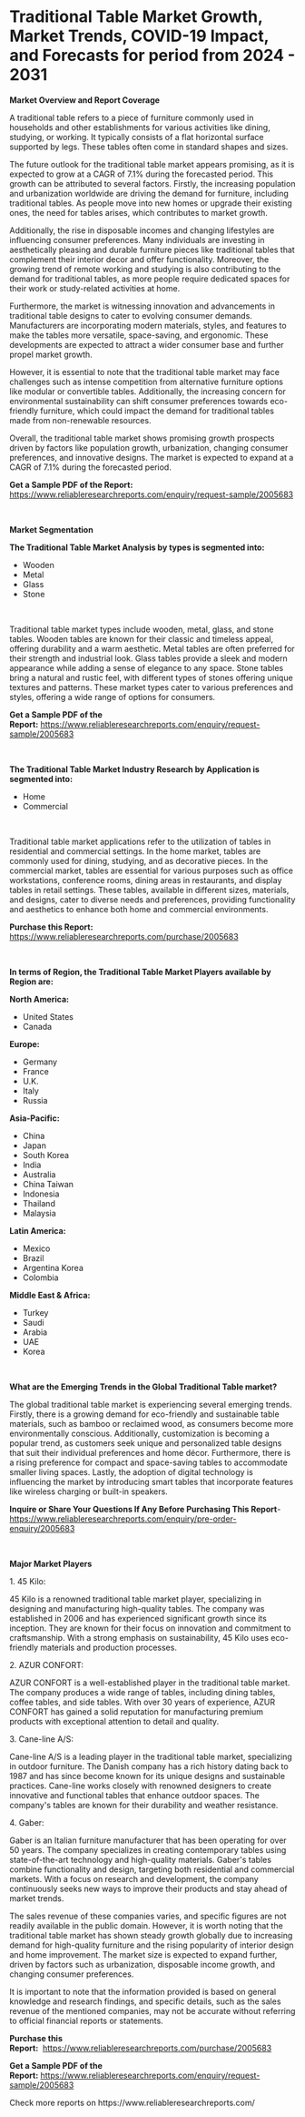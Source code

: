 <p><h1>Traditional Table Market Growth, Market Trends, COVID-19 Impact, and Forecasts for period from 2024 - 2031</h1></p><p><strong>Market Overview and Report Coverage</strong></p>
<p><p>A traditional table refers to a piece of furniture commonly used in households and other establishments for various activities like dining, studying, or working. It typically consists of a flat horizontal surface supported by legs. These tables often come in standard shapes and sizes.</p><p>The future outlook for the traditional table market appears promising, as it is expected to grow at a CAGR of 7.1% during the forecasted period. This growth can be attributed to several factors. Firstly, the increasing population and urbanization worldwide are driving the demand for furniture, including traditional tables. As people move into new homes or upgrade their existing ones, the need for tables arises, which contributes to market growth.</p><p>Additionally, the rise in disposable incomes and changing lifestyles are influencing consumer preferences. Many individuals are investing in aesthetically pleasing and durable furniture pieces like traditional tables that complement their interior decor and offer functionality. Moreover, the growing trend of remote working and studying is also contributing to the demand for traditional tables, as more people require dedicated spaces for their work or study-related activities at home.</p><p>Furthermore, the market is witnessing innovation and advancements in traditional table designs to cater to evolving consumer demands. Manufacturers are incorporating modern materials, styles, and features to make the tables more versatile, space-saving, and ergonomic. These developments are expected to attract a wider consumer base and further propel market growth.</p><p>However, it is essential to note that the traditional table market may face challenges such as intense competition from alternative furniture options like modular or convertible tables. Additionally, the increasing concern for environmental sustainability can shift consumer preferences towards eco-friendly furniture, which could impact the demand for traditional tables made from non-renewable resources.</p><p>Overall, the traditional table market shows promising growth prospects driven by factors like population growth, urbanization, changing consumer preferences, and innovative designs. The market is expected to expand at a CAGR of 7.1% during the forecasted period.</p></p>
<p><strong>Get a Sample PDF of the Report:</strong> <a href="https://www.reliableresearchreports.com/enquiry/request-sample/2005683">https://www.reliableresearchreports.com/enquiry/request-sample/2005683</a></p>
<p>&nbsp;</p>
<p><strong>Market Segmentation</strong></p>
<p><strong>The Traditional Table Market Analysis by types is segmented into:</strong></p>
<p><ul><li>Wooden</li><li>Metal</li><li>Glass</li><li>Stone</li></ul></p>
<p>&nbsp;</p>
<p><p>Traditional table market types include wooden, metal, glass, and stone tables. Wooden tables are known for their classic and timeless appeal, offering durability and a warm aesthetic. Metal tables are often preferred for their strength and industrial look. Glass tables provide a sleek and modern appearance while adding a sense of elegance to any space. Stone tables bring a natural and rustic feel, with different types of stones offering unique textures and patterns. These market types cater to various preferences and styles, offering a wide range of options for consumers.</p></p>
<p><strong>Get a Sample PDF of the Report:</strong>&nbsp;<a href="https://www.reliableresearchreports.com/enquiry/request-sample/2005683">https://www.reliableresearchreports.com/enquiry/request-sample/2005683</a></p>
<p>&nbsp;</p>
<p><strong>The Traditional Table Market Industry Research by Application is segmented into:</strong></p>
<p><ul><li>Home</li><li>Commercial</li></ul></p>
<p>&nbsp;</p>
<p><p>Traditional table market applications refer to the utilization of tables in residential and commercial settings. In the home market, tables are commonly used for dining, studying, and as decorative pieces. In the commercial market, tables are essential for various purposes such as office workstations, conference rooms, dining areas in restaurants, and display tables in retail settings. These tables, available in different sizes, materials, and designs, cater to diverse needs and preferences, providing functionality and aesthetics to enhance both home and commercial environments.</p></p>
<p><strong>Purchase this Report:</strong>&nbsp; <a href="https://www.reliableresearchreports.com/purchase/2005683">https://www.reliableresearchreports.com/purchase/2005683</a></p>
<p>&nbsp;</p>
<p><strong>In terms of Region, the Traditional Table Market Players available by Region are:</strong></p>
<p>
    <p> <strong> North America: </strong>
        <ul>
            <li>United States</li>
            <li>Canada</li>
        </ul>
        </p> 
    <p> <strong> Europe: </strong>
        <ul>
            <li>Germany</li>
            <li>France</li>
            <li>U.K.</li>
            <li>Italy</li>
            <li>Russia</li>
        </ul>
        </p> 
    <p> <strong> Asia-Pacific: </strong>
        <ul>
            <li>China</li>
            <li>Japan</li>
            <li>South Korea</li>
            <li>India</li>
            <li>Australia</li>
            <li>China Taiwan</li>
            <li>Indonesia</li>
            <li>Thailand</li>
            <li>Malaysia</li>
        </ul>
        </p> 
    <p> <strong> Latin America: </strong>
        <ul>
            <li>Mexico</li>
            <li>Brazil</li>
            <li>Argentina Korea</li>
            <li>Colombia</li>
        </ul>
        </p> 
    <p> <strong> Middle East & Africa: </strong>
        <ul>
            <li>Turkey</li>
            <li>Saudi</li>
            <li>Arabia</li>
            <li>UAE</li>
            <li>Korea</li>
        </ul>
    </p>
    </p>
<p>&nbsp;</p>
<p><strong>What are the Emerging Trends in the Global Traditional Table market?</strong></p>
<p><p>The global traditional table market is experiencing several emerging trends. Firstly, there is a growing demand for eco-friendly and sustainable table materials, such as bamboo or reclaimed wood, as consumers become more environmentally conscious. Additionally, customization is becoming a popular trend, as customers seek unique and personalized table designs that suit their individual preferences and home décor. Furthermore, there is a rising preference for compact and space-saving tables to accommodate smaller living spaces. Lastly, the adoption of digital technology is influencing the market by introducing smart tables that incorporate features like wireless charging or built-in speakers.</p></p>
<p><strong>Inquire or Share Your Questions If Any Before Purchasing This Report</strong>- <a href="https://www.reliableresearchreports.com/enquiry/pre-order-enquiry/2005683">https://www.reliableresearchreports.com/enquiry/pre-order-enquiry/2005683</a></p>
<p>&nbsp;</p>
<p><strong>Major Market Players</strong></p>
<p><p>1. 45 Kilo:</p><p>45 Kilo is a renowned traditional table market player, specializing in designing and manufacturing high-quality tables. The company was established in 2006 and has experienced significant growth since its inception. They are known for their focus on innovation and commitment to craftsmanship. With a strong emphasis on sustainability, 45 Kilo uses eco-friendly materials and production processes.</p><p>2. AZUR CONFORT:</p><p>AZUR CONFORT is a well-established player in the traditional table market. The company produces a wide range of tables, including dining tables, coffee tables, and side tables. With over 30 years of experience, AZUR CONFORT has gained a solid reputation for manufacturing premium products with exceptional attention to detail and quality.</p><p>3. Cane-line A/S:</p><p>Cane-line A/S is a leading player in the traditional table market, specializing in outdoor furniture. The Danish company has a rich history dating back to 1987 and has since become known for its unique designs and sustainable practices. Cane-line works closely with renowned designers to create innovative and functional tables that enhance outdoor spaces. The company's tables are known for their durability and weather resistance.</p><p>4. Gaber:</p><p>Gaber is an Italian furniture manufacturer that has been operating for over 50 years. The company specializes in creating contemporary tables using state-of-the-art technology and high-quality materials. Gaber's tables combine functionality and design, targeting both residential and commercial markets. With a focus on research and development, the company continuously seeks new ways to improve their products and stay ahead of market trends.</p><p>The sales revenue of these companies varies, and specific figures are not readily available in the public domain. However, it is worth noting that the traditional table market has shown steady growth globally due to increasing demand for high-quality furniture and the rising popularity of interior design and home improvement. The market size is expected to expand further, driven by factors such as urbanization, disposable income growth, and changing consumer preferences.</p><p>It is important to note that the information provided is based on general knowledge and research findings, and specific details, such as the sales revenue of the mentioned companies, may not be accurate without referring to official financial reports or statements.</p></p>
<p><strong>Purchase this Report:</strong>&nbsp;&nbsp;<a href="https://www.reliableresearchreports.com/purchase/2005683">https://www.reliableresearchreports.com/purchase/2005683</a></p>
<p></p>
<p><strong>Get a Sample PDF of the Report:</strong>&nbsp;<a href="https://www.reliableresearchreports.com/enquiry/request-sample/2005683">https://www.reliableresearchreports.com/enquiry/request-sample/2005683</a></p>
<p>Check more reports on https://www.reliableresearchreports.com/</p>